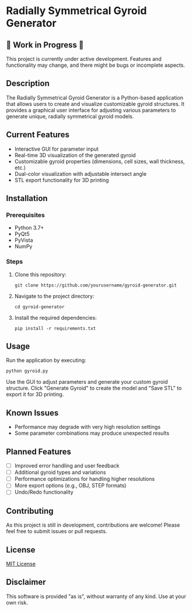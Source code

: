 # Radially Symmetrical Gyroid Generator

## 🚧 Work in Progress 🚧

This project is currently under active development. Features and functionality may change, and there might be bugs or incomplete aspects.

## Description

The Radially Symmetrical Gyroid Generator is a Python-based application that allows users to create and visualize customizable gyroid structures. It provides a graphical user interface for adjusting various parameters to generate unique, radially symmetrical gyroid models.

## Current Features

- Interactive GUI for parameter input
- Real-time 3D visualization of the generated gyroid
- Customizable gyroid properties (dimensions, cell sizes, wall thickness, etc.)
- Dual-color visualization with adjustable intersect angle
- STL export functionality for 3D printing

## Installation

### Prerequisites

- Python 3.7+
- PyQt5
- PyVista
- NumPy

### Steps

1. Clone this repository:
   ```
   git clone https://github.com/yourusername/gyroid-generator.git
   ```
2. Navigate to the project directory:
   ```
   cd gyroid-generator
   ```
3. Install the required dependencies:
   ```
   pip install -r requirements.txt
   ```

## Usage

Run the application by executing:

```
python gyroid.py
```

Use the GUI to adjust parameters and generate your custom gyroid structure. Click "Generate Gyroid" to create the model and "Save STL" to export it for 3D printing.

## Known Issues

- Performance may degrade with very high resolution settings
- Some parameter combinations may produce unexpected results

## Planned Features

- [ ] Improved error handling and user feedback
- [ ] Additional gyroid types and variations
- [ ] Performance optimizations for handling higher resolutions
- [ ] More export options (e.g., OBJ, STEP formats)
- [ ] Undo/Redo functionality

## Contributing

As this project is still in development, contributions are welcome! Please feel free to submit issues or pull requests.

## License

[MIT License](LICENSE)

## Disclaimer

This software is provided "as is", without warranty of any kind. Use at your own risk.
